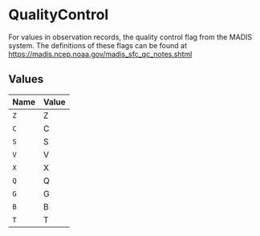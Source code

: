 # QualityControl

For values in observation records, the quality control flag from the MADIS system. The definitions of these flags can be found at https://madis.ncep.noaa.gov/madis_sfc_qc_notes.shtml



## Values

| Name  | Value |
| ----- | ----- |
| `Z`   | Z     |
| `C`   | C     |
| `S`   | S     |
| `V`   | V     |
| `X`   | X     |
| `Q`   | Q     |
| `G`   | G     |
| `B`   | B     |
| `T`   | T     |